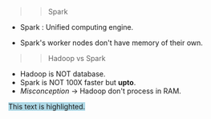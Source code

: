>>Spark
*   Spark : Unified computing engine.

*   Spark's worker nodes don't have memory of their own.

>>Hadoop vs Spark

*   Hadoop is NOT database.
*   Spark is NOT 100X faster but **upto**.
*   *Misconception* -> Hadoop don't process in RAM.


<span style="background-color:lightblue">This text is highlighted.</span>
